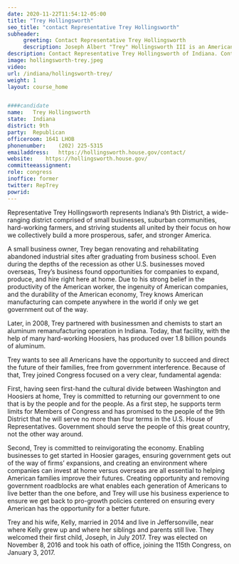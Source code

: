 ```yaml
---
date: 2020-11-22T11:54:12-05:00
title: "Trey Hollingsworth"
seo_title: "contact Representative Trey Hollingsworth"
subheader:
     greeting: Contact Representative Trey Hollingsworth 
     description: Joseph Albert "Trey" Hollingsworth III is an American businessman and politician who is the U.S. Representative for Indiana's 9th congressional district, serving since 2017. He is a member of the Republican Party. Hollingsworth serves on the House of Representatives Financial Services Committee.
description: Contact Representative Trey Hollingsworth of Indiana. Contact information for Trey Hollingsworth includes email address, phone number, and mailing address.
image: hollingsworth-trey.jpeg
video: 
url: /indiana/hollingsworth-trey/
weight: 1
layout: course_home


####candidate
name:	Trey Hollingsworth
state:	Indiana
district: 9th
party:	Republican
officeroom:	1641 LHOB
phonenumber:	(202) 225-5315
emailaddress:	https://hollingsworth.house.gov/contact/
website:	https://hollingsworth.house.gov/
committeeassignment: 
role: congress
inoffice: former
twitter: RepTrey
powrid: 
---
```


Representative Trey Hollingsworth represents Indiana’s 9th District, a wide-ranging district comprised of small businesses, suburban communities, hard-working farmers, and striving students all united by their focus on how we collectively build a more prosperous, safer, and stronger America.

A small business owner, Trey began renovating and rehabilitating abandoned industrial sites after graduating from business school.  Even during the depths of the recession as other U.S. businesses moved overseas, Trey’s business found opportunities for companies to expand, produce, and hire right here at home. Due to his strong belief in the productivity of the American worker, the ingenuity of American companies, and the durability of the American economy, Trey knows American manufacturing can compete anywhere in the world if only we get government out of the way.

Later, in 2008, Trey partnered with businessmen and chemists to start an aluminum remanufacturing operation in Indiana.  Today, that facility, with the help of many hard-working Hoosiers, has produced over 1.8 billion pounds of aluminum.

Trey wants to see all Americans have the opportunity to succeed and direct the future of their families, free from government interference.  Because of that, Trey joined Congress focused on a very clear, fundamental agenda:

First, having seen first-hand the cultural divide between Washington and Hoosiers at home, Trey is committed to returning our government to one that is by the people and for the people.  As a first step, he supports term limits for Members of Congress and has promised to the people of the 9th District that he will serve no more than four terms in the U.S. House of Representatives.  Government should serve the people of this great country, not the other way around.

Second, Trey is committed to reinvigorating the economy.  Enabling businesses to get started in Hoosier garages, ensuring government gets out of the way of firms’ expansions, and creating an environment where companies can invest at home versus overseas are all essential to helping American families improve their futures.  Creating opportunity and removing government roadblocks are what enables each generation of Americans to live better than the one before, and Trey will use his business experience to ensure we get back to pro-growth policies centered on ensuring every American has the opportunity for a better future.

Trey and his wife, Kelly, married in 2014 and live in Jeffersonville, near where Kelly grew up and where her siblings and parents still live. They welcomed their first child, Joseph, in July 2017. Trey was elected on November 8, 2016 and took his oath of office, joining the 115th Congress, on January 3, 2017.